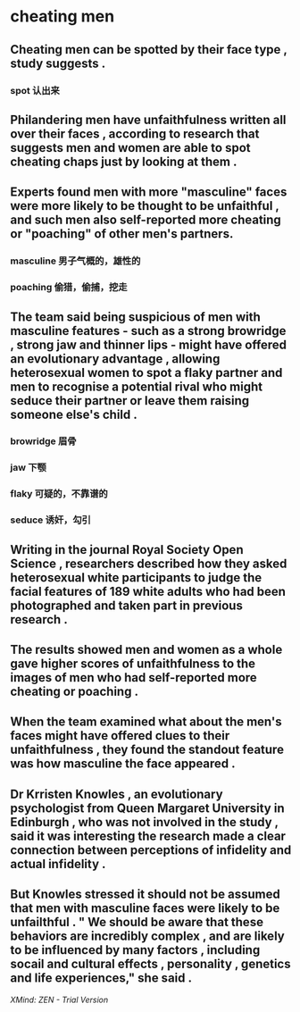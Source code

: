 # cheating men

## Cheating men  can be spotted by their face type , study suggests .

### spot  认出来

## Philandering men have unfaithfulness written all over their faces , according to research that suggests  men and women are able to spot cheating chaps just by looking at them .

## Experts found men with more "masculine" faces were more likely to be thought to be unfaithful , and such men also self-reported more cheating or "poaching" of other men's partners.

### masculine  男子气概的，雄性的

### poaching  偷猎，偷捕，挖走

## The team said being suspicious of men with masculine features - such as a strong browridge , strong jaw and thinner lips - might have offered an evolutionary advantage , allowing heterosexual women to spot a flaky partner and men to recognise a potential rival who might seduce their partner or leave them raising someone else's child .

### browridge  眉骨

### jaw  下颚

### flaky  可疑的，不靠谱的

### seduce  诱奸，勾引

## Writing in the journal Royal Society Open Science , researchers described  how they asked heterosexual white participants  to judge the facial features of 189 white adults who had been photographed and taken part in previous research .

## The results showed men and women as a whole  gave higher scores of unfaithfulness to the images of men who had self-reported more cheating or poaching .

## When the team examined what  about the men's faces might have offered clues to their unfaithfulness , they found the standout feature was how masculine the face appeared . 

## Dr Krristen Knowles , an evolutionary psychologist from Queen Margaret University in Edinburgh , who was not involved in the study , said it was interesting the research made a clear  connection between perceptions of infidelity and actual infidelity . 

## But Knowles stressed it should not be assumed that men with masculine faces  were likely to be unfailthful . " We should be aware that these behaviors are incredibly complex , and are likely to be influenced by many factors , including socail and cultural effects , personality , genetics and life experiences,"  she said . 

*XMind: ZEN - Trial Version*